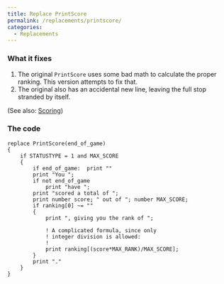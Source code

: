 ```yaml
---
title: Replace PrintScore
permalink: /replacements/printscore/
categories: 
  - Replacements
---
```


### What it fixes

1.  The original `PrintScore` uses some bad math to calculate the proper
    ranking. This version attempts to fix that.
2.  The original also has an accidental new line, leaving the full stop
    stranded by itself.

(See also: [Scoring](tips/scoring/))

### The code

    replace PrintScore(end_of_game)
    {
        if STATUSTYPE = 1 and MAX_SCORE
        {
            if end_of_game:  print ""
            print "You ";
            if not end_of_game
                print "have ";
            print "scored a total of ";
            print number score; " out of "; number MAX_SCORE;
            if ranking[0] ~= ""
            {
                print ", giving you the rank of ";

                ! A complicated formula, since only
                ! integer division is allowed:
                !
                print ranking[(score*MAX_RANK)/MAX_SCORE];
            }
            print "."
        }
    }
